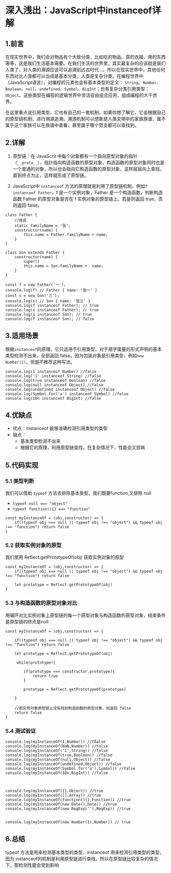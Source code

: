 # 深入浅出：JavaScript中instanceof详解

## 1.前言
在现实世界中，我们会对物品有个大致分类，比如吃的物品、穿的衣服、用的东西等等，这是我们生活基本需要。在我们生活的世界里，其实最复杂的应该就是我们人类了，对人类的溯源应该可以追溯到远古时代...。所以在现实世界中，其他任何东西对比人类都可以当成是基本分类，人类是复杂分类。在编程世界中（JavaScript语言），对编程的元素也会有基本类型的定义： `String`、`Number`、`Boolean`、`null`、`undefined`、`Symbol`、`BigInt`；也有复杂分类引用类型：`Object`。这些类型在编程的逻辑世界中灵活自由组合应用，组成编程的大千世界。

在这里重点说引用类型，它也有自己的一套机制，如果你想了解它，它会根据自己的原型链机制，进行溯源追溯。溯源机制可以想象是人类文明中的家族族谱，属不属于这个家族可以在族谱中查看，甚至属于哪个旁支都可以查找到。

## 2.详解

1. 原型链：在 JavaScrit 中每个对象都有一个指向原型对象的指针（`__proto__）`，指针指向构造函数的原型对象，构造函数的原型对象同时也是一个普通的对象，所以也会指向它构造函数的原型对象，这样层层向上查找，直到终点为止，这样就形成了原型链。

2. JavaScript中 `instanceof` 方法的原理就是利用了原型链机制，例如`f instanceof Father`，f 是一个实例对象，Father 是一个构造函数，判断构造函数 Father 的原型对象是否在 f 实例对象的原型链上。若是则返回 true，否则返回 false。
```
class Father {
    //姓氏
    static familyName = '张';
    constructor(name) {
        this.name = Father.familyName + name;
    }
}

class Son extends Father {
    constructor(name) {
        super()
        this.name = Son.familyName +  name;
    }
}

const f = new Father('一');
console.log(f) // Father { name: '张一' }
const s = new Son('三');
console.log(s) // Son { name: '张三' }
console.log(f instanceof Father); // true
console.log(s instanceof Father); // true
console.log(s instanceof Son); // true
console.log(f instanceof Son); // false
```

## 3.适用场景
根据`instanceof`的原理，它只适用于引用类型，对于用字面量的形式声明的基本类型检测不出来，全部返回 false。因为包装对象是引用类型，例如`new Number(1)`，但是不推荐这种写法。

```
console.log(1 instanceof Number) //false
console.log('1' instanceof String) //false
console.log(true instanceof Boolean) //false
console.log(null instanceof Object) //false
console.log(undefined instanceof Object) //false
console.log(Symbol.for('a') instanceof Symbol) //false
console.log(10n instanceof BigInt) //false
```
## 4.优缺点
- 优点：instanceof 能够准确检测引用类型的类型
- 缺点：
    - 基本类型检测不出来
    - 根据它的原理，利用原型链查找，在复杂情况下，性能会又损耗


## 5.代码实现

### 5.1 类型判断
我们可以借助 `typeof` 方法去排除基本类型，我们既要function,又排除 null
- `typeof null === "object"`
- `typeof function(){} === "function"`
```
const myInstanceOf = (obj,constructor) => {
    if((typeof obj === null || typeof obj !== "object") && typeof obj !== "function") return false
}
```

### 5.2 获取实例对象的原型
我们使用 Reflect.getPrototypeOf(obj) 获取实例对象的原型
```
const myInstanceOf = (obj,constructor) => {
    if((typeof obj === null || typeof obj !== "object") && typeof obj !== "function") return false

    let prototype = Reflect.getPrototypeOf(obj)
}
```

### 5.3 与构造函数的原型对象对比
用循环对比实例对象上原型链的每一个原型对象与构造函数的原型对象，结束条件是原型链的终点是null
```
const myInstanceOf = (obj,constructor) => {

    if((typeof obj === null || typeof obj !== "object") && typeof obj !== "function") return false

    let prototype = Reflect.getPrototypeOf(obj)

     while(prototype){

        if(prototype === constructor.prototype){
            return true
        }

        prototype = Reflect.getPrototypeOf(prototype)

    }

    //若实例对象原型链上没有找到构造函数的原型对象，则返回 false
    return false
}
```
### 5.4 测试验证
```
console.log(myInstanceOf(1,Number)) //fßalse
console.log(myInstanceOf(NaN,Number)) //false
console.log(myInstanceOf('1',String)) //false
console.log(myInstanceOf(true,Boolean)) //false
console.log(myInstanceOf(null,Object)) //false
console.log(myInstanceOf(undefined,Object)) //false
console.log(myInstanceOf(Symbol.for('a'),Symbol)) //false
console.log(myInstanceOf(10n,BigInt)) //false



console.log(myInstanceOf({},Object)) //true
console.log(myInstanceOf([],Array)) //true
console.log(myInstanceOf(function(){},Function)) //true
console.log(myInstanceOf(new Date(),Date)) //true
console.log(myInstanceOf(new RegExp(''),RegExp)) //true


console.log(myInstanceOf(new Number(1),Number)) // true
```


## 6.总结
 typeof 方法是用来检测基本类型的类型，instanceof 用来检测引用类型的类型，因为 instanceof的机制是利用原型链进行查找，所以在原型链比较复杂的情况下，那检测性能会受到影响

